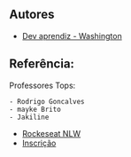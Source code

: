 
## Autores

- [Dev aprendiz - Washington](https://www.github.com/washingtongomes)



## Referência:

Professores Tops:

    - Rodrigo Goncalves
    - mayke Brito
    - Jakiline

 - [Rockeseat NLW ](https://rseat.in/nlw-edicao-esports)
 - [Inscrição ]( https://rseat.in/inscricao-nlw-esports)

